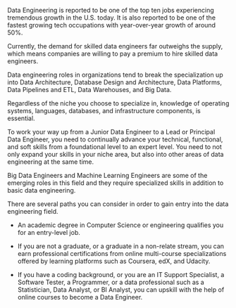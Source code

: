 Data Engineering is reported to be one of the top ten jobs experiencing tremendous growth in the U.S. today. It is also reported to be one of the fastest growing tech occupations with year-over-year growth of around 50%. 

Currently, the demand for skilled data engineers far outweighs the supply, which means companies are willing to pay a premium to hire skilled data engineers.

Data engineering roles in organizations tend to break the specialization up into Data Architecture, Database Design and Architecture, Data Platforms, Data Pipelines and ETL, Data Warehouses, and Big Data.

Regardless of the niche you choose to specialize in, knowledge of operating systems, languages, databases, and infrastructure components, is essential. 

To work your way up from a Junior Data Engineer to a Lead or Principal Data Engineer, you need to continually advance your technical, functional, and soft skills from a foundational level to an expert level. You need to not only expand your skills in your niche area, but also into other areas of data engineering at the same time.

Big Data Engineers and Machine Learning Engineers are some of the emerging roles in this field and they require specialized skills in addition to basic data engineering.

There are several paths you can consider in order to gain entry into the data engineering field. 

- An academic degree in Computer Science or engineering qualifies you for an entry-level job.

- If you are not a graduate, or a graduate in a non-relate stream, you can earn professional certifications from online multi-course specializations offered by learning platforms such as Coursera, edX, and Udacity.

- If you have a coding background, or you are an IT Support Specialist, a Software Tester, a Programmer, or a data professional such as a Statistician, Data Analyst, or BI Analyst, you can upskill with the help of online courses to become a Data Engineer. 
